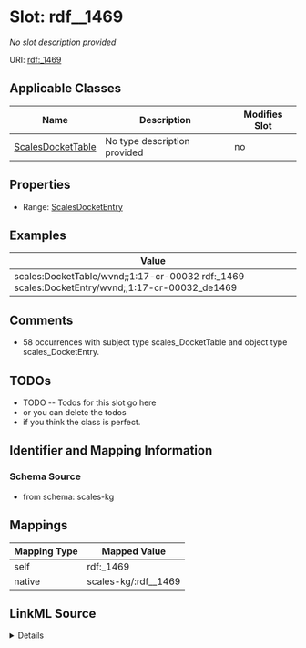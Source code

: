 

# Slot: rdf__1469


_No slot description provided_





URI: [rdf:_1469](http://www.w3.org/1999/02/22-rdf-syntax-ns#_1469)



<!-- no inheritance hierarchy -->





## Applicable Classes

| Name | Description | Modifies Slot |
| --- | --- | --- |
| [ScalesDocketTable](../classes/ScalesDocketTable.md) | No type description provided |  no  |







## Properties

* Range: [ScalesDocketEntry](../classes/ScalesDocketEntry.md)






## Examples

| Value |
| --- |
| scales:DocketTable/wvnd;;1:17-cr-00032 rdf:_1469 scales:DocketEntry/wvnd;;1:17-cr-00032_de1469 |

## Comments

* 58 occurrences with subject type scales_DocketTable and object type scales_DocketEntry.

## TODOs

* TODO -- Todos for this slot go here
* or you can delete the todos
* if you think the class is perfect.

## Identifier and Mapping Information







### Schema Source


* from schema: scales-kg




## Mappings

| Mapping Type | Mapped Value |
| ---  | ---  |
| self | rdf:_1469 |
| native | scales-kg/:rdf__1469 |




## LinkML Source

<details>
```yaml
name: rdf__1469
description: No slot description provided
todos:
- TODO -- Todos for this slot go here
- or you can delete the todos
- if you think the class is perfect.
comments:
- 58 occurrences with subject type scales_DocketTable and object type scales_DocketEntry.
examples:
- value: scales:DocketTable/wvnd;;1:17-cr-00032 rdf:_1469 scales:DocketEntry/wvnd;;1:17-cr-00032_de1469
from_schema: scales-kg
rank: 1000
slot_uri: rdf:_1469
alias: rdf__1469
domain_of:
- scales_DocketTable
range: scales_DocketEntry

```
</details>